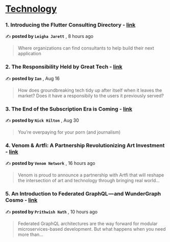 
<h1><a href=https://medium.com/tag/technology/recommended target="_blank" rel="noopener noreferrer">Technology</a></h1>
<h3>1. Introducing the Flutter Consulting Directory - <a href=https://medium.com/flutter/introducing-the-flutter-consulting-directory-f6fc4c1d2ba3?source=tag_recommended_feed---------0-84----------technology----------bd4dfd04_c74a_4f33_8de8_53305e3ee104------- target="_blank" rel="noopener noreferrer">link</a></h3>

✍️ **posted by `Leigha Jarett`** <date> , 8 hours ago</date>

<blockquote>Where organizations can find consultants to help build their next application</blockquote>

<h3>2. The Responsibility Held by Great Tech - <a href=https://medium.com/predict/the-responsibility-held-by-great-tech-3063d8e9f168?source=tag_recommended_feed---------1-107----------technology----------bd4dfd04_c74a_4f33_8de8_53305e3ee104------- target="_blank" rel="noopener noreferrer">link</a></h3>

✍️ **posted by `Ian`** <date> , Aug 16</date>

<blockquote>How does groundbreaking tech tidy up after itself when it leaves the market? Does it have a responsibily to the users it previously served?</blockquote>

<h3>3. The End of the Subscription Era is Coming - <a href=https://medium.com/@nickfthilton/the-end-of-the-subscription-era-is-coming-ed197f252c6a?source=tag_recommended_feed---------2-85----------technology----------bd4dfd04_c74a_4f33_8de8_53305e3ee104------- target="_blank" rel="noopener noreferrer">link</a></h3>

✍️ **posted by `Nick Hilton`** <date> , Aug 30</date>

<blockquote>You’re overpaying for your porn (and journalism)</blockquote>

<h3>4. Venom & Artfi: A Partnership Revolutionizing Art Investment - <a href=https://medium.com/@Venom_network_/venom-artfi-a-partnership-revolutionizing-art-investment-79064c8f1d27?source=tag_recommended_feed---------3-84----------technology----------bd4dfd04_c74a_4f33_8de8_53305e3ee104------- target="_blank" rel="noopener noreferrer">link</a></h3>

✍️ **posted by `Venom Network`** <date> , 16 hours ago</date>

<blockquote>Venom is proud to announce a partnership with Artfi that will reshape the intersection of art and technology through bringing real world…</blockquote>

<h3>5. An Introduction to Federated GraphQL — and WunderGraph Cosmo - <a href=https://medium.com/javascript-in-plain-english/an-introduction-to-federated-graphql-and-wundergraph-cosmo-b802599a338c?source=tag_recommended_feed---------4-107----------technology----------bd4dfd04_c74a_4f33_8de8_53305e3ee104------- target="_blank" rel="noopener noreferrer">link</a></h3>

✍️ **posted by `Prithwish Nath`** <date> , 10 hours ago</date>

<blockquote>Federated GraphQL architectures are the way forward for modular microservices-based development. But what happens when you need more than…</blockquote>

